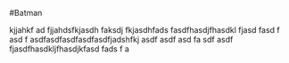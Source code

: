 #Batman

kjjahkf ad fjjahdsfkjasdh faksdj fkjasdhfads
fasdfhasdjfhasdkl fjasd
fasd
f
asd
f asdfasdfasdfasdfasdfjadshfkj asdf
asdf
asd
fa
sdf
asdf   fjasdfhasdkljfhasdjkfasd
fads
f
a
